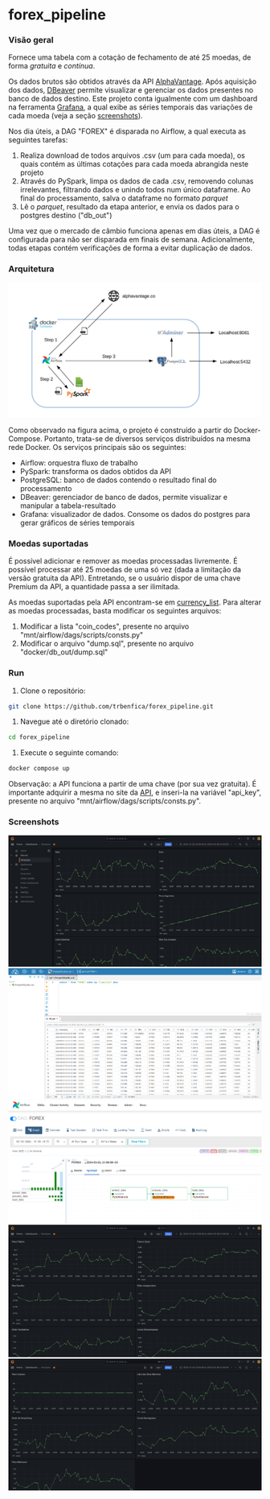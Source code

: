 # forex_pipeline


### Visão geral


Fornece uma tabela com a cotação de fechamento de até 25 moedas, de forma *gratuita* e *contínua*.

Os dados brutos são obtidos através da API [AlphaVantage](https://www.alphavantage.co/). Após aquisição dos dados, 
[DBeaver](https://dbeaver.io/download/) permite visualizar e gerenciar os dados presentes no banco de dados destino. Este projeto 
conta igualmente com um dashboard na ferramenta [Grafana](https://grafana.com/), a qual exibe as séries temporais das variações 
de cada moeda (veja a seção [screenshots](#Screenshots)).

Nos dia úteis, a DAG "FOREX" é disparada no Airflow, a qual executa as seguintes tarefas:

1. Realiza download de todos arquivos .csv (um para cada moeda), os quais contém as últimas cotações para cada moeda abrangida neste projeto
1. Através do PySpark, limpa os dados de cada .csv, removendo colunas irrelevantes, filtrando dados e unindo todos num único dataframe.
Ao final do processamento, salva o dataframe no formato _parquet_
1. Lê o _parquet_, resultado da etapa anterior, e envia os dados para o postgres destino ("db_out")

Uma vez que o mercado de câmbio funciona apenas em dias úteis, a DAG é configurada para não ser disparada em finais de semana.
Adicionalmente, todas etapas contém verificações de forma a evitar duplicação de dados.


### Arquitetura

![forex_architecture](./images/forex_architecture.png)

Como observado na figura acima, o projeto é construído a partir do Docker-Compose. Portanto, trata-se de diversos serviços
distribuídos na mesma rede Docker. Os serviços principais são os seguintes:

- Airflow: orquestra fluxo de trabalho
- PySpark: transforma os dados obtidos da API
- PostgreSQL: banco de dados contendo o resultado final do processamento
- DBeaver: gerenciador de banco de dados, permite visualizar e manipular a tabela-resultado
- Grafana: visualizador de dados. Consome os dados do postgres para gerar gráficos de séries temporais


### Moedas suportadas

É possível adicionar e remover as moedas processadas livremente. É possível processar até 25 moedas de uma só vez (dada a limitação da 
versão gratuita da API). Entretando, se o usuário dispor de uma chave Premium da API, a quantidade passa a ser ilimitada.

As moedas suportadas pela API encontram-se em [currency_list](https://www.alphavantage.co/physical_currency_list/). Para alterar as moedas
processadas, basta modificar os seguintes arquivos:

1. Modificar a lista "coin_codes", presente no arquivo "mnt/airflow/dags/scripts/consts.py"
1. Modificar o arquivo "dump.sql", presente no arquivo "docker/db_out/dump.sql"


### Run

1. Clone o repositório:

  ```bash
  git clone https://github.com/trbenfica/forex_pipeline.git
  ```

1. Navegue até o diretório clonado:

  ```bash
  cd forex_pipeline
  ```

1. Execute o seguinte comando:

  ```bash
  docker compose up
  ```

Observação: a API funciona a partir de uma chave (por sua vez gratuita). É importante adquirir a mesma no site da 
[API](https://www.alphavantage.co/support/#api-key), e inseri-la na variável "api_key", presente no arquivo 
"mnt/airflow/dags/scripts/consts.py".


### Screenshots

![grafana1](./images/grafana%201.png)
![dbeaver](./images/dbeaver.png)
![airflow](./images/dag.png)
![grafana2](./images/grafana%202.png)
![grafana3](./images/grafana%203.png)

